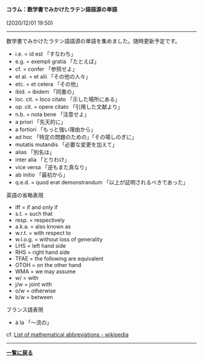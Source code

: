 #### コラム：数学書でみかけたラテン語語源の単語
(2020/12/01 19:50)

---

<p>
数学書でみかけたラテン語語源の単語を集めました。随時更新予定です。

<ul>
  <li>i.e. = id est 「すなわち」</li>
  <li>e.g. = exempli gratia 「たとえば」</li>
  <li>cf. = confer 「参照せよ」</li>
  <li>et al. = et alii 「その他の人々」</li>
  <li>etc. = et cetera 「その他」</li>
  <li>ibid. = ibidem 「同書の」</li>
  <li>loc. cit. = loco citato 「示した場所にある」</li>
  <li>op. cit. = opere citato 「引用した文献より」</li>
  <li>n.b. = nota bene 「注意せよ」</li>
  <li>a priori 「先天的に」</li>
  <li>a fortiori 「もっと強い理由から」</li>
  <li>ad hoc 「特定の問題のための」「その場しのぎに」</li>
  <li>mutatis mutandis 「必要な変更を加えて」</li>
  <li>alias 「別名は」</li>
  <li>inter alia 「とりわけ」</li>
  <li>vice versa 「逆もまた真なり」</li>
  <li>ab initio 「最初から」</li>
  <li>q.e.d. = quod erat demonstrandum 「以上が証明されるべきであった」</li>
</ul>

英語の省略表現
<ul>
  <li>iff = if and only if</li>
  <li>s.t. = such that</li>
  <li>resp. = respectively</li>
  <li>a.k.a. = also known as</li>
  <li>w.r.t. = with respect to</li>
  <li>w.l.o.g. = without loss of generality</li>
  <li>LHS = left hand side</li>
  <li>RHS = right hand side</li>
  <li>TFAE = the following are equivalent</li>
  <li>OTOH = on the other hand</li>
  <li>WMA = we may assume</li>
  <li>w/ = with</li>
  <li>j/w = joint with</li>
  <li>o/w = otherwise</li>
  <li>b/w = between</li>
</ul>

フランス語表現
<ul>
  <li>à la 「～流の」</li>
</ul>



cf. [List of mathematical abbreviations - wikipedia](https://en.wikipedia.org/wiki/List_of_mathematical_abbreviations)
</p>




---

**[一覧に戻る](/posts)**